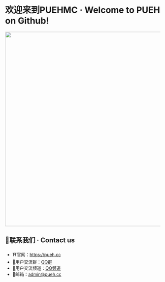 
# 欢迎来到PUEHMC · Welcome to PUEH on Github!

<img src="https://wiki.pueh.cc/assets/bg.png" width="633">

## 🔮联系我们 · Contact us

- ⛩️官网：<a href="https://pueh.cc" target="_blank">https://pueh.cc</a>
- 👥用户交流群：<a href="https://jq.qq.com/?_wv=1027&k=jUDFF0p1" target="_blank">QQ群</a>
- 🌆用户交流频道：<a href="https://qun.qq.com/qqweb/qunpro/share?inviteCode=1XD8BJ3Vc9s" target="_blank">QQ频道</a>
- 📧邮箱：[admin@pueh.cc](mailto:admin@pueh.cc)
